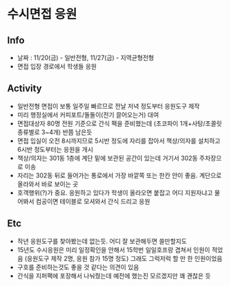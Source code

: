# 수시면접 응원

## Info
  - 날짜 : 11/20(금) - 일반전형, 11/27(금) - 지역균형전형
  - 면접 입장 경로에서 학생들 응원

## Activity
  - 일반전형 면접이 보통 일주일 빠르므로 전날 저녁 정도부터 응원도구 제작
  - 미리 행정실에서 커피포트/돌돌이(전기 끌어오는거) 대여
  - 면접대상자 80명 전원 기준으로 간식 팩을 준비했는데 (초코파이 1개+사탕/초콜릿 종류별로 3~4개) 반쯤 남은듯
  - 면접 입실이 오전 8시까지므로 5시반 정도에 자리를 잡아서 책상/의자를 설치하고 6시반 정도부터는 응원을 개시
  - 책상/의자는 301동 1층에 계단 밑에 보관된 공간이 있는데 거기서 302동 주차장으로 이송
  - 자리는 302동 뒤로 들어가는 통로에서 가장 바깥쪽 또는 한칸 안이 좋음. 계단으로 올라와서 바로 보이는 곳
  - 호객행위(?)가 중요. 응원하고 있다가 학생이 올라오면 붙잡고 어디 지원자냐고 물어봐서 컴공이면 테이블로 모셔와서 간식 드리고 응원

## Etc
  - 작년 응원도구를 찾아봤는데 없는듯. 어디 잘 보관해두면 쓸만할지도
  - 15년도 수시응원은 미리 일정확인을 안해서 15학번 일일호프랑 겹쳐서 인원이 적었음 (응원도구 제작 2명, 응원 참가 15명 정도) 그래도 그럭저럭 할 만 한 인원이었음
  - 구호를 준비하는것도 좋을 것 같다는 의견이 있음
  - 간식을 지퍼팩에 포장해서 나눠줬는데 예전에 했는진 모르겠지만 꽤 괜찮은 듯

